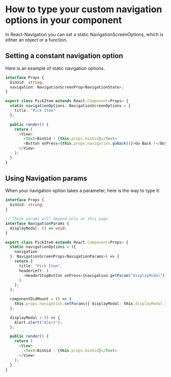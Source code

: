 # How to type your custom navigation options in your component

In React-Navigation you can set a static NavigationScreenOptions, which is either an object or a function.

## Setting a constant navigation option

Here is an example of static navigation options.

```ts
interface Props {
  binUid: string;
  navigation: NavigationScreenProp<NavigationState>;
}

export class PickItem extends React.Component<Props> {
  static navigationOptions: NavigationScreenOptions = {
    title: "Pick Item"
  };

  public render() {
    return (
      <View>
        <Text>BinUid : {this.props.binUid}</Text>
        <Button onPress={this.props.navigation.goBack()}>Go Back !</Button>
      </View>
    );
  }
}
```

## Using Navigation params

When your navigation option takes a parameter, here is the way to type it:

```ts
interface Props {
  binUid: string;
}

// These params will depend only on this page
interface NavigationParams {
  displayModal: () => void;
}

export class PickItem extends React.Component<Props> {
  static navigationOptions = ({
    navigation
  }: NavigationScreenProps<NavigationParams>) => {
    return {
      title: "Pick Item",
      headerLeft: (
        <HeaderStopButton onPress={navigation.getParam("displayModal")} />
      )
    };
  };

  componentDidMount = () => {
    this.props.navigation.setParams({ displayModal: this.displayModal });
  };

  displayModal = () => {
    Alert.alert("Alert");
  };

  public render() {
    return (
      <View>
        <Text>BinUid : {this.props.binUid}</Text>
      </View>
    );
  }
}
```
